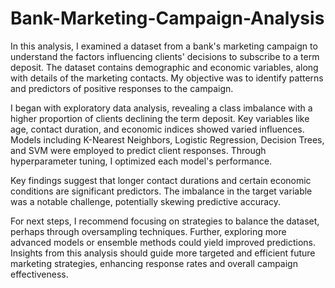 # Bank-Marketing-Campaign-Analysis

In this analysis, I examined a dataset from a bank's marketing campaign to understand the factors influencing clients' decisions to subscribe to a term deposit. The dataset contains demographic and economic variables, along with details of the marketing contacts. My objective was to identify patterns and predictors of positive responses to the campaign.

I began with exploratory data analysis, revealing a class imbalance with a higher proportion of clients declining the term deposit. Key variables like age, contact duration, and economic indices showed varied influences. Models including K-Nearest Neighbors, Logistic Regression, Decision Trees, and SVM were employed to predict client responses. Through hyperparameter tuning, I optimized each model's performance.

Key findings suggest that longer contact durations and certain economic conditions are significant predictors. The imbalance in the target variable was a notable challenge, potentially skewing predictive accuracy.

For next steps, I recommend focusing on strategies to balance the dataset, perhaps through oversampling techniques. Further, exploring more advanced models or ensemble methods could yield improved predictions. Insights from this analysis should guide more targeted and efficient future marketing strategies, enhancing response rates and overall campaign effectiveness.
